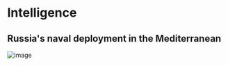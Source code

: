 # Intelligence

## Russia's naval deployment in the Mediterranean 

![image](https://user-images.githubusercontent.com/34960418/178117487-a4095f4b-1e0e-42f8-a5e8-8e436cd0b154.png)
